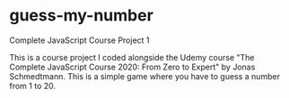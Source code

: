 # guess-my-number
Complete JavaScript Course Project 1

This is a course project I coded alongside the Udemy course "The Complete JavaScript Course 2020: From Zero to Expert" by Jonas Schmedtmann. This is a simple game where you have to guess a number from 1 to 20.
